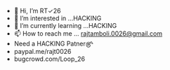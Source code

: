 - 👋 Hi, I’m RT✓26
- 👀 I’m interested in ...HACKING
- 🌱 I’m currently learning ...HACKING
- 📫 How to reach me ... rajtamboli.0026@gmail.com
- Need a HACKING Patner௹
- paypal.me/rajt0026
- bugcrowd.com/Loop_26

